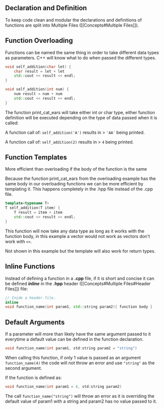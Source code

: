 ## Declaration and Definition

To keep code clean and modular the declarations and definitions of functions are split into Multiple Files ([[Concepts#Multiple Files]]).

## Function Overloading

Functions can be named the same thing in order to take different data types as parameters. C++ will know what to do when passed the different types.

```cpp
void self_addition(char let) {
	char result = let + let
	std::cout << result << endl;
}
```

```cpp
void self_addition(int num) {
	num result = num + num
	std::cout << result << endl;
}
```

The function print_cat_ears will take either int or char type, either function definition will be executed depending on the type of data passed when it is called:

A function call of: `self_addition('A')` results in > `'AA'` being printed.

A function call of: `self_addition(2)` results in > `4` being printed.

## Function Templates

More efficient than overloading if the body of the function is the same

Because the function print_cat_ears from the overloading example has the same body in our overloading functions we can be more efficient by templating it. This happens completely in the .hpp file instead of the .cpp file.

```cpp
template<typename T>
T self_addition(T item) {
	T result = item + item
	std::cout << result << endl;
}
```

This function will now take any data type as long as it works with the function body, in this example a vector would not work as vectors don't work with `<<`.

Not shown in this example but the template will also work for return types.

## Inline Functions

Instead of defining a function in a **.cpp** file, if it is short and concise it can be defined **_inline_** in the **.hpp** header ([[Concepts#Multiple Files#Header Files]]) file:

```cpp
// Inide a header file.
inline
void function_name(int param1, std::string param2){ function body }
```

## Default Arguments

If a parameter will more than likely have the same argument passed to it everytime a default value can be defined in the function declaration.

```cpp
void function_name(int param1, std:string param2 = "string")
```

When calling this function, if only 1 value is passed as an argument `function_name(4)` the code will not throw an error and use `"string"` as the second argument. 

If the function is defined as:

```cpp
void function_name(int param1 = 4, std:string param2)
```

The call `function_name("string")` will throw an error as it is overriding the default value of param1 with a string and param2 has no value passed to it.